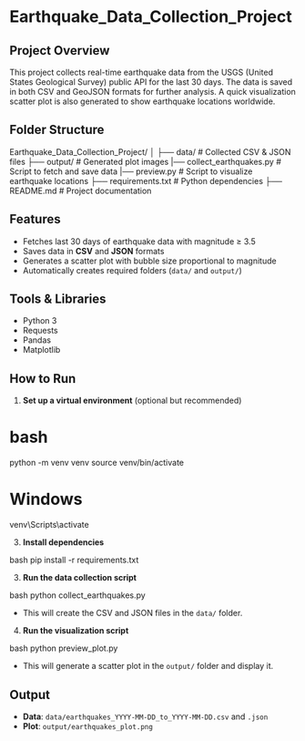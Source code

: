 # Earthquake_Data_Collection_Project

## Project Overview
This project collects real-time earthquake data from the USGS (United States Geological Survey) public API for the last 30 days. The data is saved in both CSV and GeoJSON formats for further analysis. A quick visualization scatter plot is also generated to show earthquake locations worldwide.

## Folder Structure

Earthquake\_Data\_Collection\_Project/
│
├── data/                          # Collected CSV & JSON files
├── output/                        # Generated plot images
|── collect_earthquakes.py         # Script to fetch and save data
|── preview.py                     # Script to visualize earthquake locations
├── requirements.txt               # Python dependencies
├── README.md                      # Project documentation


## Features
- Fetches last 30 days of earthquake data with magnitude ≥ 3.5
- Saves data in **CSV** and **JSON** formats
- Generates a scatter plot with bubble size proportional to magnitude
- Automatically creates required folders (`data/` and `output/`)

## Tools & Libraries
- Python 3
- Requests
- Pandas
- Matplotlib

## How to Run

1. **Set up a virtual environment** (optional but recommended)
# bash
python -m venv venv
source venv/bin/activate
# Windows
venv\Scripts\activate

3. **Install dependencies**

bash
pip install -r requirements.txt

3. **Run the data collection script**

bash
python collect_earthquakes.py

* This will create the CSV and JSON files in the `data/` folder.

4. **Run the visualization script**

bash
python preview_plot.py

* This will generate a scatter plot in the `output/` folder and display it.

## Output

* **Data**: `data/earthquakes_YYYY-MM-DD_to_YYYY-MM-DD.csv` and `.json`
* **Plot**: `output/earthquakes_plot.png`
